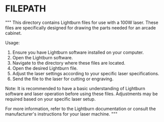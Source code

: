 # FILEPATH

"""
This directory contains Lightburn files for use with a 100W laser. These files are specifically designed for drawing the parts needed for an arcade cabinet. 

Usage:
1. Ensure you have Lightburn software installed on your computer.
2. Open the Lightburn software.
3. Navigate to the directory where these files are located.
4. Open the desired Lightburn file.
5. Adjust the laser settings according to your specific laser specifications.
6. Send the file to the laser for cutting or engraving.

Note: It is recommended to have a basic understanding of Lightburn software and laser operation before using these files. Adjustments may be required based on your specific laser setup.

For more information, refer to the Lightburn documentation or consult the manufacturer's instructions for your laser machine.
"""
